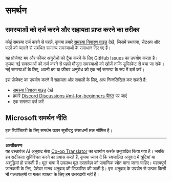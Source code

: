 <!--
CO_OP_TRANSLATOR_METADATA:
{
  "original_hash": "09623d7343ff1c26ff4f198c1b2d3176",
  "translation_date": "2025-10-03T11:49:20+00:00",
  "source_file": "SUPPORT.md",
  "language_code": "hi"
}
-->
# समर्थन
## समस्याओं को दर्ज करने और सहायता प्राप्त करने का तरीका  

कोई समस्या दर्ज करने से पहले, कृपया हमारे [समस्या निवारण गाइड](TROUBLESHOOTING.md) देखें, जिसमें स्थापना, सेटअप और पाठों को चलाने से संबंधित सामान्य समस्याओं के समाधान दिए गए हैं।

यह प्रोजेक्ट बग और फीचर अनुरोधों को ट्रैक करने के लिए GitHub Issues का उपयोग करता है। कृपया नई समस्याओं को दर्ज करने से पहले मौजूदा समस्याओं को खोजें ताकि डुप्लिकेट से बचा जा सके। नई समस्याओं के लिए, अपनी बग या फीचर अनुरोध को एक नई समस्या के रूप में दर्ज करें।

इस प्रोजेक्ट का उपयोग करने में सहायता और सवालों के लिए, आप निम्नलिखित कर सकते हैं:
- [समस्या निवारण गाइड](TROUBLESHOOTING.md) देखें
- हमारे [Discord Discussions #ml-for-beginners चैनल](https://aka.ms/foundry/discord) पर जाएं
- एक समस्या दर्ज करें

## Microsoft समर्थन नीति  

इस रिपॉजिटरी के लिए समर्थन ऊपर सूचीबद्ध संसाधनों तक सीमित है।

---

**अस्वीकरण**:  
यह दस्तावेज़ AI अनुवाद सेवा [Co-op Translator](https://github.com/Azure/co-op-translator) का उपयोग करके अनुवादित किया गया है। जबकि हम सटीकता सुनिश्चित करने का प्रयास करते हैं, कृपया ध्यान दें कि स्वचालित अनुवाद में त्रुटियां या अशुद्धियां हो सकती हैं। मूल भाषा में उपलब्ध मूल दस्तावेज़ को प्रामाणिक स्रोत माना जाना चाहिए। महत्वपूर्ण जानकारी के लिए, पेशेवर मानव अनुवाद की सिफारिश की जाती है। इस अनुवाद के उपयोग से उत्पन्न किसी भी गलतफहमी या गलत व्याख्या के लिए हम उत्तरदायी नहीं हैं।